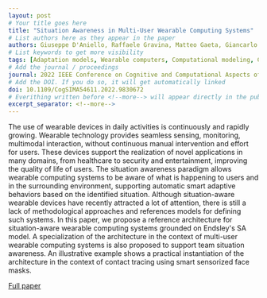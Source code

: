 ```yaml
---
layout: post
# Your title goes here
title: "Situation Awareness in Multi-User Wearable Computing Systems"
# List authors here as they appear in the paper
authors: Giuseppe D'Aniello, Raffaele Gravina, Matteo Gaeta, Giancarlo Fortino
# List keywords to get more visibility
tags: [Adaptation models, Wearable computers, Computational modeling, Computer architecture, Social factors, Behavioral sciences, Sensors]
# Add the journal / proceedings
journal: 2022 IEEE Conference on Cognitive and Computational Aspects of Situation Management (CogSIMA)
# Add the DOI. If you do so, it will get automatically linked
doi: 10.1109/CogSIMA54611.2022.9830672
# Everithing written before <!--more--> will appear directly in the publications page
excerpt_separator: <!--more-->
---
```


The use of wearable devices in daily activities is continuously and rapidly growing. Wearable technology provides seamless sensing, monitoring, multimodal interaction, without continuous manual intervention and effort for users. These devices support the realization of novel applications in many domains, from healthcare to security and entertainment, improving the quality of life of users. The situation awareness paradigm allows wearable computing systems to be aware of what is happening to users and in the surrounding environment, supporting automatic smart adaptive behaviors based on the identified situation. Although situation-aware wearable devices have recently attracted a lot of attention, there is still a lack of methodological approaches and references models for defining such systems. In this paper, we propose a reference architecture for situation-aware wearable computing systems grounded on Endsley's SA model. A specialization of the architecture in the context of multi-user wearable computing systems is also proposed to support team situation awareness. An illustrative example shows a practical instantiation of the architecture in the context of contact tracing using smart sensorized face masks.<!--more-->

[Full paper](https://doi.org/10.3390/app12010349)
